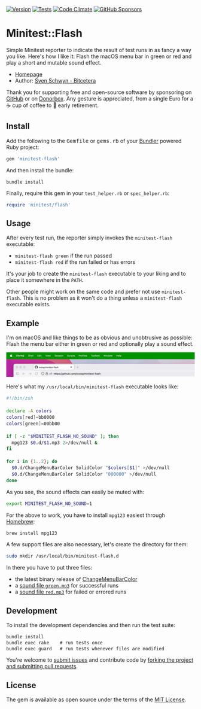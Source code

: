 [![Version](https://img.shields.io/gem/v/minitest-flash.svg?style=flat)](https://rubygems.org/gems/minitest-flash)
[![Tests](https://img.shields.io/github/actions/workflow/status/svoop/minitest-flash/test.yml?style=flat&label=tests)](https://github.com/svoop/minitest-flash/actions?workflow=Test)
[![Code Climate](https://img.shields.io/codeclimate/maintainability/svoop/minitest-flash.svg?style=flat)](https://codeclimate.com/github/svoop/minitest-flash/)
[![GitHub Sponsors](https://img.shields.io/github/sponsors/svoop.svg)](https://github.com/sponsors/svoop)

# Minitest::Flash

Simple Minitest reporter to indicate the result of test runs in as fancy a way you like. Here's how I like it: Flash the macOS menu bar in green or red and play a short and mutable sound effect.

* [Homepage](https://github.com/svoop/minitest-flash)
* Author: [Sven Schwyn - Bitcetera](https://bitcetera.com)

Thank you for supporting free and open-source software by sponsoring on [GitHub](https://github.com/sponsors/svoop) or on [Donorbox](https://donorbox.com/bitcetera). Any gesture is appreciated, from a single Euro for a ☕️ cup of coffee to 🍹 early retirement.

## Install

Add the following to the <tt>Gemfile</tt> or <tt>gems.rb</tt> of your [Bundler](https://bundler.io) powered Ruby project:

```ruby
gem 'minitest-flash'
```

And then install the bundle:

```
bundle install
```

Finally, require this gem in your `test_helper.rb` or `spec_helper.rb`:

```ruby
require 'minitest/flash'
```

## Usage

After every test run, the reporter simply invokes the `minitest-flash` executable:

* `minitest-flash green` if the run passed
* `minitest-flash red` if the run failed or has errors

It's your job to create the `minitest-flash` executable to your liking and to place it somewhere in the `PATH`.

Other people might work on the same code and prefer not use `minitest-flash`. This is no problem as it won't do a thing unless a `minitest-flash` executable exists.

## Example

I'm on macOS and like things to be as obvious and unobtrusive as possible: Flash the menu bar either in green or red and optionally play a sound effect.

![Screenshot](https://github.com/svoop/minitest-flash/raw/main/doc/screenshot.gif)

Here's what my `/usr/local/bin/minitest-flash` executable looks like:

```zsh
#!/bin/zsh

declare -A colors
colors[red]=bb0000
colors[green]=00bb00

if [ -z "$MINITEST_FLASH_NO_SOUND" ]; then
  mpg123 $0.d/$1.mp3 2>/dev/null &
fi

for i in {1..2}; do
  $0.d/ChangeMenuBarColor SolidColor "$colors[$1]" >/dev/null
  $0.d/ChangeMenuBarColor SolidColor "000000" >/dev/null
done
```

As you see, the sound effects can easily be muted with:

```zsh
export MINITEST_FLASH_NO_SOUND=1
```

For the above to work, you have to install `mpg123` easiest through [Homebrew](https://brew.sh/):

```zsh
brew install mpg123
```

A few support files are also necessary, let's create the directory for them:

```zsh
sudo mkdir /usr/local/bin/minitest-flash.d
```

In there you have to put three files:

* the latest binary release of [ChangeMenuBarColor](https://github.com/igorkulman/ChangeMenuBarColor)
* a [sound file `green.mp3`](https://github.com/svoop/minitest-flash/raw/main/doc/green.mp3) for successful runs
* a [sound file `red.mp3`](https://github.com/svoop/minitest-flash/raw/main/doc/red.mp3) for failed or errored runs

## Development

To install the development dependencies and then run the test suite:

```
bundle install
bundle exec rake    # run tests once
bundle exec guard   # run tests whenever files are modified
```

You're welcome to [submit issues](https://github.com/svoop/minitest-flash/issues) and contribute code by [forking the project and submitting pull requests](https://docs.github.com/en/get-started/quickstart/fork-a-repo).

## License

The gem is available as open source under the terms of the [MIT License](http://opensource.org/licenses/MIT).
